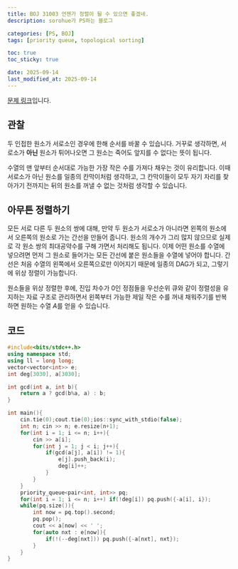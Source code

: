 ```yaml
---
title: BOJ 31003 언젠가 정렬이 될 수 있으면 좋겠네.
description: sorohue가 PS하는 블로그

categories: [PS, BOJ]
tags: [priority queue, topological sorting]

toc: true
toc_sticky: true

date: 2025-09-14
last_modified_at: 2025-09-14
---
```


[문제 링크](https://boj.kr/31003)입니다.

## 관찰

두 인접한 원소가 서로소인 경우에 한해 순서를 바꿀 수 있습니다. 거꾸로 생각하면, 서로소가 **아닌** 원소가 튀어나오면 그 원소는 죽어도 앞지를 수 없다는 뜻이 됩니다.

수열의 맨 앞부터 순서대로 가능한 가장 작은 수를 가져다 채우는 것이 유리합니다. 이때 서로소가 아닌 원소를 일종의 칸막이처럼 생각하고, 그 칸막이들이 모두 자기 자리를 찾아가기 전까지는 뒤의 원소를 꺼낼 수 없는 것처럼 생각할 수 있습니다.

## 아무튼 정렬하기

모든 서로 다른 두 원소의 쌍에 대해, 만약 두 원소가 서로소가 아니라면 왼쪽의 원소에서 오른쪽의 원소로 가는 간선을 만들어 줍니다. 원소의 개수가 그리 많지 않으므로 실제로 각 원소 쌍의 최대공약수를 구해 가면서 처리해도 됩니다. 이제 어떤 원소를 수열에 넣으려면 먼저 그 원소로 들어가는 모든 간선에 붙은 원소들을 수열에 넣어야 합니다. 간선은 처음 수열의 왼쪽에서 오른쪽으로만 이어지기 때문에 일종의 DAG가 되고, 그렇기에 위상 정렬이 가능합니다.

원소들을 위상 정렬한 후에, 진입 차수가 0인 정점들을 우선순위 큐와 같이 정렬성을 유지하는 자료 구조로 관리하면서 왼쪽부터 가능한 제일 작은 수를 꺼내 채워주기를 반복하면 원하는 수열 $A$를 얻을 수 있습니다.

## 코드

```cpp
#include<bits/stdc++.h>
using namespace std;
using ll = long long;
vector<vector<int>> e;
int deg[3030], a[3030];

int gcd(int a, int b){
	return a ? gcd(b%a, a) : b;
}

int main(){
	cin.tie(0);cout.tie(0);ios::sync_with_stdio(false);
	int n; cin >> n; e.resize(n+1);
	for(int i = 1; i <= n; i++){
		cin >> a[i];
		for(int j = 1; j < i; j++){
			if(gcd(a[j], a[i]) != 1){
				e[j].push_back(i);
				deg[i]++;
			}
		}
	}
	priority_queue<pair<int, int>> pq;
	for(int i = 1; i <= n; i++) if(!deg[i]) pq.push({-a[i], i});
	while(pq.size()){
		int now = pq.top().second;
		pq.pop();
		cout << a[now] << ' ';
		for(auto nxt : e[now]){
			if(!(--deg[nxt])) pq.push({-a[nxt], nxt});
		}
	}
}
```